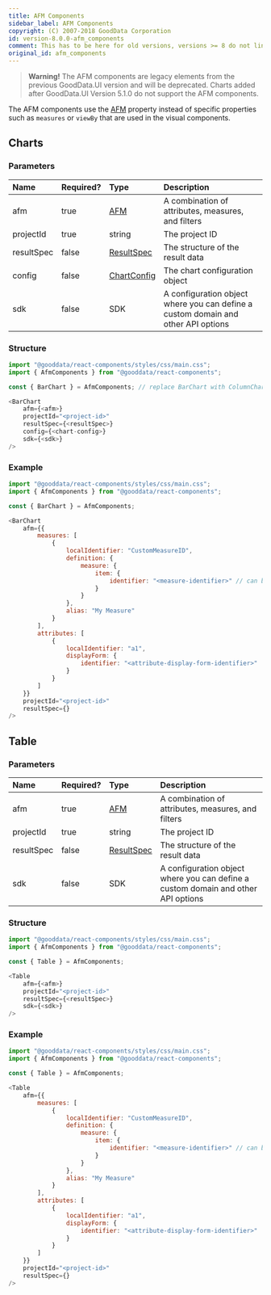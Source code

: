 ```yaml
---
title: AFM Components
sidebar_label: AFM Components
copyright: (C) 2007-2018 GoodData Corporation
id: version-8.0.0-afm_components
comment: This has to be here for old versions, versions >= 8 do not link to this anywhere
original_id: afm_components
---
```


> **Warning!** The AFM components are legacy elements from the previous GoodData.UI version and will be deprecated. Charts added after GoodData.UI Version 5.1.0 do not support the AFM components.

The AFM components use the [AFM](50_custom__execution.md) property instead of specific properties such as `measures` or `viewBy` that are used in the visual components.

## Charts

### Parameters

| Name | Required? | Type | Description |
| :--- | :--- | :--- | :--- |
| afm | true | [AFM](50_custom__execution.md) | A combination of attributes, measures, and filters |
| projectId | true | string | The project ID |
| resultSpec  | false | [ResultSpec](50_custom__result.md) | The structure of the result data |
| config  | false | [ChartConfig](15_props__chart_config.md) | The chart configuration object |
| sdk | false | SDK | A configuration object where you can define a custom domain and other API options |

### Structure

```javascript
import "@gooddata/react-components/styles/css/main.css";
import { AfmComponents } from "@gooddata/react-components";

const { BarChart } = AfmComponents; // replace BarChart with ColumnChart, LineChart, or PieChart whenever needed

<BarChart
    afm={<afm>}
    projectId="<project-id>"
    resultSpec={<resultSpec>}
    config={<chart-config>}
    sdk={<sdk>}
/>
```

### Example

```javascript
import "@gooddata/react-components/styles/css/main.css";
import { AfmComponents } from "@gooddata/react-components";

const { BarChart } = AfmComponents;

<BarChart
    afm={{
        measures: [
            {
                localIdentifier: "CustomMeasureID",
                definition: {
                    measure: {
                        item: {
                            identifier: "<measure-identifier>" // can be referenced from the exported catalog
                        }
                    }
                },
                alias: "My Measure"
            }
        ],
        attributes: [
            {
                localIdentifier: "a1",
                displayForm: {
                    identifier: "<attribute-display-form-identifier>"
                }
            }
        ]
    }}
    projectId="<project-id>"
    resultSpec={}
/>
```

## Table

### Parameters

| Name | Required? | Type | Description |
| :--- | :--- | :--- | :--- |
| afm | true | [AFM](50_custom__execution.md) | A combination of attributes, measures, and filters |
| projectId | true | string | The project ID |
| resultSpec  | false | [ResultSpec](50_custom__result.md) | The structure of the result data |
| sdk | false | SDK | A configuration object where you can define a custom domain and other API options |

### Structure

```javascript
import "@gooddata/react-components/styles/css/main.css";
import { AfmComponents } from "@gooddata/react-components";

const { Table } = AfmComponents;

<Table
    afm={<afm>}
    projectId="<project-id>"
    resultSpec={<resultSpec>}
    sdk={<sdk>}
/>
```

### Example

```javascript
import "@gooddata/react-components/styles/css/main.css";
import { AfmComponents } from "@gooddata/react-components";

const { Table } = AfmComponents;

<Table
    afm={{
        measures: [
            {
                localIdentifier: "CustomMeasureID",
                definition: {
                    measure: {
                        item: {
                            identifier: "<measure-identifier>" // can be referenced from the exported catalog
                        }
                    }
                },
                alias: "My Measure"
            }
        ],
        attributes: [
            {
                localIdentifier: "a1",
                displayForm: {
                    identifier: "<attribute-display-form-identifier>"
                }
            }
        ]
    }}
    projectId="<project-id>"
    resultSpec={}
/>
```
